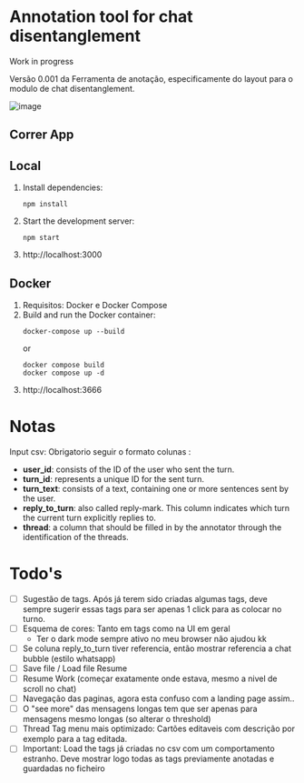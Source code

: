 # Annotation tool for chat disentanglement

Work in progress

Versão 0.001 da Ferramenta de anotação, especificamente do layout para o modulo de chat disentanglement.

![image](https://github.com/user-attachments/assets/16f4947e-035c-4039-90f8-b57516efae56)

## Correr App

## Local

1. Install dependencies:
   ```
   npm install
   ```
2. Start the development server:
   ```
   npm start
   ```
3. http://localhost:3000 

## Docker

1. Requisitos: Docker e Docker Compose
2. Build and run the Docker container:
   ```
   docker-compose up --build
   ```
   or
   ```
   docker compose build
   docker compose up -d
   ```
3. http://localhost:3666

# Notas

Input csv: Obrigatorio seguir o formato colunas :
- **user_id**: consists of the ID of the user who sent the turn.
- **turn_id**: represents a unique ID for the sent turn.
- **turn_text**: consists of a text, containing one or more sentences sent by the user.
- **reply_to_turn**: also called reply-mark. This column indicates which turn the current turn explicitly replies to.
- **thread**: a column that should be filled in by the annotator through the identification of the threads.

# Todo's

- [ ] Sugestão de tags. Após já terem sido criadas algumas tags, deve sempre sugerir essas tags para ser apenas 1 click para as colocar no turno.
- [ ] Esquema de cores: Tanto em tags como na UI em geral
    - Ter o dark mode sempre ativo no meu browser não ajudou kk
- [ ] Se coluna reply_to_turn tiver referencia, então mostrar referencia a chat bubble (estilo whatsapp)
- [ ] Save file / Load file Resume
- [ ] Resume Work (começar exatamente onde estava, mesmo a nivel de scroll no chat)
- [ ] Navegação das paginas, agora esta confuso com a landing page assim..
- [ ] O "see more" das mensagens longas tem que ser apenas para mensagens mesmo longas (so alterar o threshold)
- [ ] Thread Tag menu mais optimizado: Cartões editaveis com descrição por exemplo para a tag editada. 
- [ ] Important: Load the tags já criadas no csv com um comportamento estranho. Deve mostrar logo todas as tags previamente anotadas e guardadas no ficheiro
